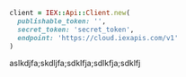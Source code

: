 ```rb
client = IEX::Api::Client.new(
  publishable_token: '',
  secret_token: 'secret_token',
  endpoint: 'https://cloud.iexapis.com/v1'
)
```
aslkdjfa;skdljfa;sdklfja;sdlkfja;sdklfj